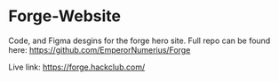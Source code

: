 # Forge-Website

Code, and Figma desgins for the forge hero site. Full repo can be found here: https://github.com/EmperorNumerius/Forge

Live link: https://forge.hackclub.com/
